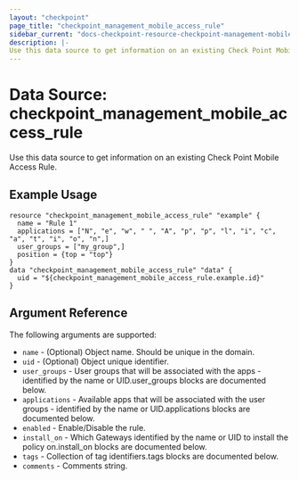 ```yaml
---
layout: "checkpoint"
page_title: "checkpoint_management_mobile_access_rule"
sidebar_current: "docs-checkpoint-resource-checkpoint-management-mobile-access-rule"
description: |-
Use this data source to get information on an existing Check Point Mobile Access Rule.
---
```


# Data Source: checkpoint_management_mobile_access_rule

Use this data source to get information on an existing Check Point Mobile Access Rule.

## Example Usage


```hcl
resource "checkpoint_management_mobile_access_rule" "example" {
  name = "Rule 1"
  applications = ["N", "e", "w", " ", "A", "p", "p", "l", "i", "c", "a", "t", "i", "o", "n",]
  user_groups = ["my_group",]
  position = {top = "top"}
}
data "checkpoint_management_mobile_access_rule" "data" {
  uid = "${checkpoint_management_mobile_access_rule.example.id}"
}
```

## Argument Reference

The following arguments are supported:

* `name` - (Optional) Object name. Should be unique in the domain.
* `uid` - (Optional) Object unique identifier. 
* `user_groups` -  User groups that will be associated with the apps - identified by the name or UID.user_groups blocks are documented below.
* `applications` - Available apps that will be associated with the user groups - identified by the name or UID.applications blocks are documented below.
* `enabled` - Enable/Disable the rule. 
* `install_on` -  Which Gateways identified by the name or UID to install the policy on.install_on blocks are documented below.
* `tags` - Collection of tag identifiers.tags blocks are documented below.
* `comments` - Comments string. 

